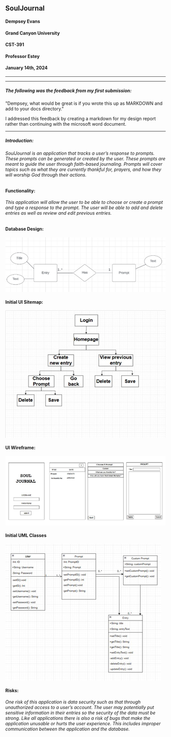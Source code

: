 ## SoulJournal

#### Dempsey Evans
#### Grand Canyon University
#### CST-391
#### Professor Estey
#### January 14th, 2024
***

***
##### The following was the feedback from my first submission:
"Dempsey, what would be great is if you wrote this up as MARKDOWN and add to your docs directory."

I addressed this feedback by creating a markdown for my design report rather than continuing with the microsoft word document.

***


##### Introduction:
###### SoulJournal is an application that tracks a user’s response to prompts. These prompts can be generated or created by the user. These prompts are meant to guide the user through faith-based journaling. Prompts will cover topics such as what they are currently thankful for, prayers, and how they will worship God through their actions.

#### Functionality:
###### This application will allow the user to be able to choose or create a prompt and type a response to the prompt. The user will be able to add and delete entries as well as review and edit previous entries.

#### Database Design:
![ER Design](ER.jpg 'ER Design')

#### Initial UI Sitemap:
![UI Sitemap](Sitemap.jpg 'Sitemap')

#### UI Wireframe:
![UI Wireframe](WireFrame.jpg 'UI WireFrame')

#### Initial UML Classes
![UML Classes](UML.jpg 'UML Classes')

#### Risks:
###### One risk of this application is data security such as that through unauthorized access to a user’s account. The user may potentially put sensitive information in their entries so the security of the data must be strong. Like all applications there is also a risk of bugs that make the application unusable or hurts the user experience. This includes improper communication between the application and the database.
